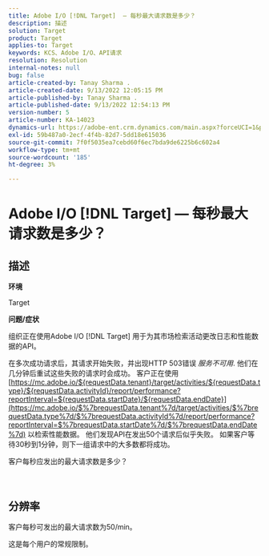 ```yaml
---
title: Adobe I/O [!DNL Target]  — 每秒最大请求数是多少？
description: 描述
solution: Target
product: Target
applies-to: Target
keywords: KCS、Adobe I/O、API请求
resolution: Resolution
internal-notes: null
bug: false
article-created-by: Tanay Sharma .
article-created-date: 9/13/2022 12:05:15 PM
article-published-by: Tanay Sharma .
article-published-date: 9/13/2022 12:54:13 PM
version-number: 5
article-number: KA-14023
dynamics-url: https://adobe-ent.crm.dynamics.com/main.aspx?forceUCI=1&pagetype=entityrecord&etn=knowledgearticle&id=b391cf4d-5c33-ed11-9db1-002248086735
exl-id: 59b487a0-2ecf-4f4b-82d7-5dd18e615036
source-git-commit: 7f0f5035ea7cebd60f6ec7bda9de6225b6c602a4
workflow-type: tm+mt
source-wordcount: '185'
ht-degree: 3%

---
```


# Adobe I/O [!DNL Target]  — 每秒最大请求数是多少？

## 描述


<b>环境</b>

Target



<b>问题/症状</b>

组织正在使用Adobe I/O [!DNL Target] 用于为其市场检索活动更改日志和性能数据的API。

在多次成功请求后，其请求开始失败，并出现HTTP 503错误 *服务不可用*. 他们在几分钟后重试这些失败的请求时会成功。 客户正在使用 [https://mc.adobe.io/${requestData.tenant}/target/activities/${requestData.type}/${requestData.activityId}/report/performance?reportInterval=${requestData.startDate}/${requestData.endDate}](https://mc.adobe.io/$%7brequestData.tenant%7d/target/activities/$%7brequestData.type%7d/$%7brequestData.activityId%7d/report/performance?reportInterval=$%7brequestData.startDate%7d/$%7brequestData.endDate%7d) 以检索性能数据。 他们发现API在发出50个请求后似乎失败。 如果客户等待30秒到1分钟，则下一组请求中的大多数都将成功。



客户每秒应发出的最大请求数是多少？
<br><br> <br>

## 分辨率


客户每秒可发出的最大请求数为50/min。

这是每个用户的常规限制。
